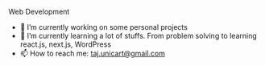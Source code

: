 Web Development
- 👋 I’m currently working on some personal projects
- 👀 I’m currently learning a lot of stuffs. From problem solving to learning react.js, next.js, WordPress
- 📫 How to reach me: taj.unicart@gmail.com

<!---
TajuddinMolla/TajuddinMolla is a ✨ special ✨ repository because its `README.md` (this file) appears on your GitHub profile.
You can click the Preview link to take a look at your changes.
--->
